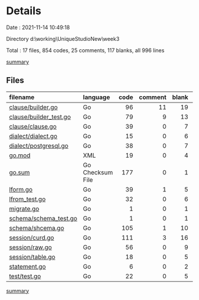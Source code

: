 # Details

Date : 2021-11-14 10:49:18

Directory d:\working\UniqueStudioNew\week3

Total : 17 files,  854 codes, 25 comments, 117 blanks, all 996 lines

[summary](results.md)

## Files
| filename | language | code | comment | blank | total |
| :--- | :--- | ---: | ---: | ---: | ---: |
| [clause/builder.go](/clause/builder.go) | Go | 96 | 11 | 19 | 126 |
| [clause/builder_test.go](/clause/builder_test.go) | Go | 79 | 9 | 13 | 101 |
| [clause/clause.go](/clause/clause.go) | Go | 39 | 0 | 7 | 46 |
| [dialect/dialect.go](/dialect/dialect.go) | Go | 15 | 0 | 6 | 21 |
| [dialect/postgresql.go](/dialect/postgresql.go) | Go | 38 | 0 | 7 | 45 |
| [go.mod](/go.mod) | XML | 19 | 0 | 4 | 23 |
| [go.sum](/go.sum) | Go Checksum File | 177 | 0 | 1 | 178 |
| [lform.go](/lform.go) | Go | 39 | 1 | 5 | 45 |
| [lfrom_test.go](/lfrom_test.go) | Go | 32 | 0 | 6 | 38 |
| [migrate.go](/migrate.go) | Go | 1 | 0 | 1 | 2 |
| [schema/schema_test.go](/schema/schema_test.go) | Go | 1 | 0 | 1 | 2 |
| [schema/shcema.go](/schema/shcema.go) | Go | 105 | 1 | 10 | 116 |
| [session/curd.go](/session/curd.go) | Go | 111 | 3 | 16 | 130 |
| [session/raw.go](/session/raw.go) | Go | 56 | 0 | 9 | 65 |
| [session/table.go](/session/table.go) | Go | 18 | 0 | 5 | 23 |
| [statement.go](/statement.go) | Go | 6 | 0 | 2 | 8 |
| [test/test.go](/test/test.go) | Go | 22 | 0 | 5 | 27 |

[summary](results.md)